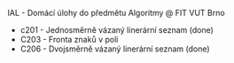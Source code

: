 IAL - Domácí úlohy do předmětu Algoritmy @ FIT VUT Brno

 - c201 - Jednosměrně vázaný linerární seznam (done)
 - C203 - Fronta znaků v poli
 - C206 - Dvojsměrně vázaný linerární seznam (done)
